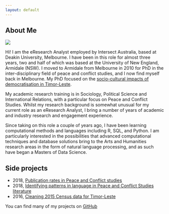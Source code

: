 ```yaml
---
layout: default
---
```


## About Me

<img class="profile-picture" src="../photo.jpg">

Hi! I am the eResearch Analyst employed by Intersect Australia, based at Deakin University, Melbourne. I have been in this role for almost three years, two and half of which was based at the University of New England, Armidale (NSW). I moved to Armidale from Melbourne in 2010 for PhD in the inter-disciplinary field of peace and conflict studies, and I now find myself back in Melbourne. My PhD focused on the [socio-cultural impacts of democratisation in Timor-Leste](https://osf.io/fmsnh/).

My academic research training is in Sociology, Political Science and International Relations, with a particular focus on Peace and Conflict Studies. Whilst my research background is somewhat unusual for my current role as an eResearch Analyst, I bring a number of years of academic and industry research and engagement experience.

Since taking on this role a couple of years ago, I have been learning computational methods and languages including R, SQL, and  Python. I am particularly interested in the possibilities that advanced computational techniques and database solutions bring to the Arts and Humanities research areas in the form of natural language processing, and as such have began a Masters of Data Science.

## Side projects
* 2018, [Publication rates in Peace and Conflict studies](https://paddytobias.shinyapps.io/shiny_pub_rates/)
* 2018, [Identifying patterns in language in Peace and Conflict Studies literature](https://paddytobias.github.io/language-in-peacebuilding/)
* 2016, [Cleaning 2015 Census data for Timor-Leste](https://github.com/paddytobias/15census_timor_dataclean/settings)

You can find many of my projects on [GitHub](https://github.com/paddytobias)
